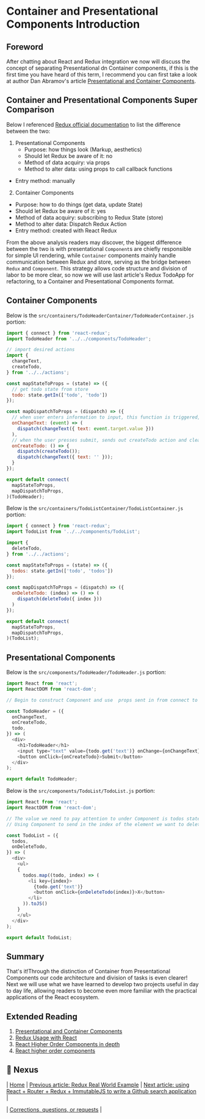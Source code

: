 # Container and Presentational Components Introduction

## Foreword
After chatting about React and Redux integration we now will discuss the concept of separating Presentational dn Container components, if this is the first time you have heard of this term, I recommend you can first take a look at author Dan Abramov's article [Presentational and Container Components](https://medium.com/@dan_abramov/smart-and-dumb-components-7ca2f9a7c7d0#.vtcuxsurv).

## Container and Presentational Components Super Comparison
Below I referenced [Redux official documentation](http://redux.js.org/docs/basics/UsageWithReact.html) to list the difference between the two:

1. Presentational Components	
	- Purpose: how things look (Markup, aesthetics)
	- Should let Redux be aware of it: no
	- Method of data acquiry: via props
	- Method to alter data: using props to call callback functions
  - Entry method: manually

2. Container Components
 - Purpose: how to do things (get data, update State)
 - Should let Redux be aware of it: yes
 - Method of data acquiry: subscribing to Redux State (store)
 - Method to alter data: Dispatch Redux Action
 - Entry method: created with React Redux

 From the above analysis readers may discover, the biggest difference between the two is with presentational `Component`s are chiefly responsible for simple UI rendering, while `Container` components mainly handle communication between Redux and store, serving as the bridge between `Redux` and `Component`. This strategy allows code structure and division of labor to be more clear, so now we will use last article's Redux TodoApp for refactoring, to a Container and Presentational Components format.

## Container Components

Below is the `src/containers/TodoHeaderContainer/TodoHeaderContainer.js` portion:

```javascript
import { connect } from 'react-redux';
import TodoHeader from '../../components/TodoHeader';

// import desired actions
import {
  changeText,
  createTodo,
} from '../../actions';

const mapStateToProps = (state) => ({
  // get todo state from store
  todo: state.getIn(['todo', 'todo'])
});

const mapDispatchToProps = (dispatch) => ({
  // when user enters information to input, this function is triggered, sending out changeText action with user entered content as event.target.value
  onChangeText: (event) => (
    dispatch(changeText({ text: event.target.value }))
  ),
  // when the user presses submit, sends out createTodo action and clears input
  onCreateTodo: () => {
    dispatch(createTodo());
    dispatch(changeText({ text: '' }));
  }
});

export default connect(
  mapStateToProps,
  mapDispatchToProps,
)(TodoHeader);
```

Below is the `src/containers/TodoListContainer/TodoListContainer.js` portion:

```javascript
import { connect } from 'react-redux';
import TodoList from '../../components/TodoList';

import {
  deleteTodo,
} from '../../actions';

const mapStateToProps = (state) => ({
  todos: state.getIn(['todo', 'todos'])
});

const mapDispatchToProps = (dispatch) => ({
  onDeleteTodo: (index) => () => (
    dispatch(deleteTodo({ index }))
  )
});

export default connect(
  mapStateToProps,
  mapDispatchToProps,
)(TodoList);
```

## Presentational Components

Below is the `src/components/TodoHeader/TodoHeader.js` portion:

```javascript
import React from 'react';
import ReactDOM from 'react-dom';

// Begin to construct Component and use  props sent in from connect to bind events (onChange, onClick). Pay note that because our state uses `ImmutableJS`, `get()` is used to extract values

const TodoHeader = ({
  onChangeText,
  onCreateTodo,
  todo,
}) => (
  <div>
    <h1>TodoHeader</h1>
    <input type="text" value={todo.get('text')} onChange={onChangeText} />
    <button onClick={onCreateTodo}>Submit</button>
  </div>
);

export default TodoHeader;
```

Below is the `src/components/TodoList/TodoList.js` portion:

```javascript
import React from 'react';
import ReactDOM from 'react-dom';

// The value we need to pay attention to under Component is todos state which uses map function to iterate over elements, because we want React JSX to render and maintain the immutability of the incoming event state, we use toJS() to convert our array.
// Using Component to send in the index of the element we want to delete

const TodoList = ({
  todos,
  onDeleteTodo,
}) => (
  <div>
    <ul>
    {
      todos.map((todo, index) => (
        <li key={index}>
          {todo.get('text')}
          <button onClick={onDeleteTodo(index)}>X</button>
        </li>
      )).toJS()
    }
    </ul>
  </div>
);

export default TodoList;
```

## Summary
That's it!Through the distinction of Container from Presentational Components our code architecture and division of tasks is even clearer! Next we will use what we have learned to develop two projects useful in day to day life, allowing readers to become even more familiar with the practical applications of the React ecosystem.

## Extended Reading
1. [Presentational and Container Components](https://medium.com/@dan_abramov/smart-and-dumb-components-7ca2f9a7c7d0#.vtcuxsurv)
2. [Redux Usage with React](http://redux.js.org/docs/basics/UsageWithReact.html)
3. [React Higher Order Components in depth](https://medium.com/@franleplant/react-higher-order-components-in-depth-cf9032ee6c3e#.r8srulpaj)
4. [React higher order components](http://www.darul.io/post/2016-01-05_react-higher-order-components)

## :door: Nexus
| [Home](https://github.com/sycherng/reactjs101/tree/en-US) | [Previous article: Redux Real World Example](https://github.com/sycherng/reactjs101/blob/en-US/Ch07/react-redux-real-world-example.md) | [Next article: using React + Router + Redux + ImmutableJS to write a Github search application](https://github.com/sycherng/reactjs101/blob/en-US/Ch09/react-router-redux-github-finder.md) |

| [Corrections, questions, or requests](https://github.com/kdchang/reactjs101/issues) |
